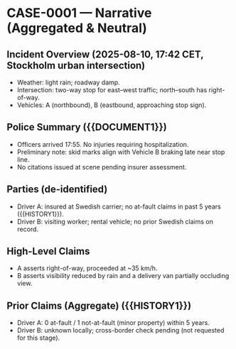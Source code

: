 # CASE-0001 — Narrative (Aggregated & Neutral)

## Incident Overview (2025-08-10, 17:42 CET, Stockholm urban intersection)
- Weather: light rain; roadway damp.
- Intersection: two-way stop for east–west traffic; north–south has right-of-way.
- Vehicles: A (northbound), B (eastbound, approaching stop sign).

## Police Summary ({{DOCUMENT1}})
- Officers arrived 17:55. No injuries requiring hospitalization.
- Preliminary note: skid marks align with Vehicle B braking late near stop line.
- No citations issued at scene pending insurer assessment.

## Parties (de-identified)
- Driver A: insured at Swedish carrier; no at-fault claims in past 5 years ({{HISTORY1}}).
- Driver B: visiting worker; rental vehicle; no prior Swedish claims on record.

## High-Level Claims
- A asserts right-of-way, proceeded at ~35 km/h.
- B asserts visibility reduced by rain and a delivery van partially occluding view.

## Prior Claims (Aggregate) ({{HISTORY1}})
- Driver A: 0 at-fault / 1 not-at-fault (minor property) within 5 years.
- Driver B: unknown locally; cross-border check pending (not requested for this stage).
